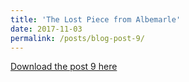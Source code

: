 ```yaml
---
title: 'The Lost Piece from Albemarle'
date: 2017-11-03
permalink: /posts/blog-post-9/
---
```


<a href = "http://chengguo2000.github.io/files/Blog-Posts/9_-_The_Lost_Piece_from_Albemarle.pdf">Download the post 9 here</a>